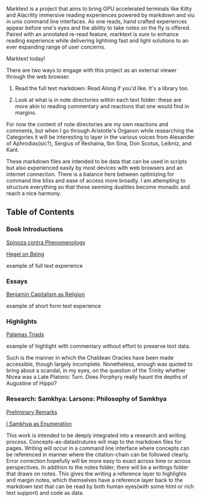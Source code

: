 Marktext is a project that aims to bring GPU accelerated terminals like Kitty and Alacritty immersive reading experiences powered by markdown and viu in unix command line interfaces. As one reads, hand crafted experiences appear before one's eyes and the ability to take notes on the fly is offered. Paired with an annotated re-read feature, marktext is sure to enhance reading experience while delivering lightning fast and light solutions to an ever expanding range of user concerns.  

Marktext today!

There are two ways to engage with this project as an external viewer through the web browser.

1. Read the full text markdown: Read Along if you'd like. It's a library too.

2. Look at what is in note directories within each text folder: these are more akin to reading commentary and reactions that one would find in margins. 

For now the content of note directories are my own reactions and comments, but when I go through Aristotle's Organon while researching the Categories it will be interesting to layer in the various voices from Alexander of Aphrodias(sic?), Sergius of Reshaina, Ibn Sina, Don Scotus, Leibniz, and Kant.  

These markdown files are intended to be data that can be used in scripts but also experienced easily by most devices with web browsers and an internet connection. There is a balance here between optimizing for command line bliss and ease of access more broadly. I am attempting to structure everything so that these seeming dualities become monadic and reach a nice harmony.

## Table of Contents

### Book Introductions 

[Spinoza contra Phenomenology]("./book_introductions/Spinoza_contra_Phenomenology/full_text.md")

[Hegel on Being]("./book_introductions/Hegel_on_Being/full_text.md")

example of full text experience

### Essays 

[Benjamin Capitalism as Religion]("./essays/Benjamin_Capitalism_as_Religion.md")

example of short form text experience

### Highlights

[Palamas Triads]("./highlights/Palamas_Triads.md")

example of highlight with commentary without effort to preserve text data. 

Such is the manner in which the Chaldean Oracles have been made accessible, though largely incomplete. Nonetheless, enough was quoted to bring about a scandal, in my eyes, on the question of the Trinity whether Nicea was a Late Platonic Turn. Does Porphyry really haunt the depths of Augustine of Hippo?

### Research: Samkhya: Larsons: Philosophy of Samkhya

[Preliminary Remarks](./research/samkhya/larson_introduction_to_samkhya/philosophy_of_samkhya/preliminary_remarks/full_text.md)

[I Samkhya as Enumeration](./research/samkhya/larson_introduction_to_samkhya/philosophy_of_samkhya/I_Samkhya_as_Enumeration/full_fragment.md)

This work is intended to be deeply integrated into a research and writing process. Concepts-as-datastrutures will map to the markdown files for pages. Writing will occur in a command line interface where concepts can be referenced in manner where the citation-chain can be followed clearly. Error correction hopefully will be more easy to exact across time or across perspectives. In addition to the notes folder, there will be a writings folder that draws on notes. This gives the writing a reference layer to highlights and margin notes, which themselves have a reference layer back to the markdown text that can be read by both human eyes(with some html or rich text support) and code as data. 
